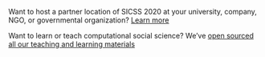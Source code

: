 Want to host a partner location of SICSS 2020 at your university, company, NGO, or governmental organization? [Learn more](https://compsocialscience.github.io/summer-institute/2020/partner)

Want to learn or teach computational social science? We’ve [open sourced all our teaching and learning materials](https://compsocialscience.github.io/summer-institute/teaching-learning-materials)
